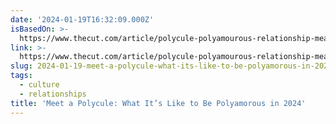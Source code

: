 ```yaml
---
date: '2024-01-19T16:32:09.000Z'
isBasedOn: >-
  https://www.thecut.com/article/polycule-polyamourous-relationship-meaning.html?origSession=D230905Vl%2F81yb%2FZqq9QneBlT90krrGBT0y%2FSY3RmIfn7nB1hY%3D&_gl=1*1ultf9y*_ga*MTkxOTkzOTM4OC4xNjkyODA0MjAy*_ga_DNE38RK1HX*MTcwNTY4MTMzNS42LjEuMTcwNTY4MTU1NC42MC4wLjA.#_ga=2.208487506.1784639502.1705681335-1919939388.1692804202
link: >-
  https://www.thecut.com/article/polycule-polyamourous-relationship-meaning.html?origSession=D230905Vl%2F81yb%2FZqq9QneBlT90krrGBT0y%2FSY3RmIfn7nB1hY%3D&_gl=1*1ultf9y*_ga*MTkxOTkzOTM4OC4xNjkyODA0MjAy*_ga_DNE38RK1HX*MTcwNTY4MTMzNS42LjEuMTcwNTY4MTU1NC42MC4wLjA.#_ga=2.208487506.1784639502.1705681335-1919939388.1692804202
slug: 2024-01-19-meet-a-polycule-what-its-like-to-be-polyamorous-in-2024
tags:
  - culture
  - relationships
title: 'Meet a Polycule: What It’s Like to Be Polyamorous in 2024'
---
```


